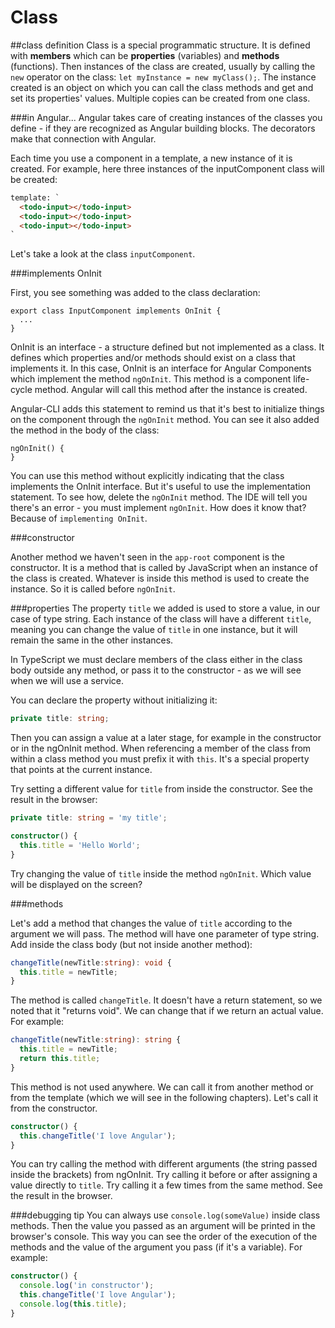 ﻿# Class


##class definition 
Class is a special programmatic structure. It is defined with **members** which can be  **properties** (variables) and **methods** (functions). Then instances of the class are created, usually by calling the ```new``` operator on the class: ```let myInstance = new myClass();```. The instance created is an object on which you can call the class methods and get and set its properties' values. Multiple copies can be created from one class. 

###in Angular...
Angular takes care of creating instances of the classes you define - if they are recognized as Angular building blocks. The decorators make that connection with Angular. 

Each time you use a component in a template, a new instance of it is created. For example, here three instances of the inputComponent class will be created: 
```html
template: `
  <todo-input></todo-input>
  <todo-input></todo-input>
  <todo-input></todo-input>
`
```

Let's take a look at the class ```inputComponent```.

###implements OnInit

First, you see something was added to the class declaration: 
```
export class InputComponent implements OnInit {
  ...
}
```

OnInit is an interface - a structure defined but not implemented as a class. It defines which properties and/or methods should exist on a class that implements it. In this case, OnInit is an interface for Angular Components which implement the method ```ngOnInit```. This method is a component life-cycle method. Angular will call this method after the instance is created. 

Angular-CLI adds this statement to remind us that it's best to initialize things on the component through the ```ngOnInit``` method. You can see it also added the method in the body of the class:

```
ngOnInit() {
}
```

You can use this method without explicitly indicating that the class implements the OnInit interface. But it's useful to use the implementation statement. To see how, delete the ```ngOnInit``` method. The IDE will tell you there's an error - you must implement ```ngOnInit```. How does it know that? Because of ```implementing OnInit```.

###constructor

Another method we haven't seen in the ```app-root``` component is the constructor. It is a method that is called by JavaScript when an instance of the class is created. Whatever is inside this method is used to create the instance. So it is called before ```ngOnInit```.

###properties
The property ```title``` we added is used to store a value, in our case of type string. Each instance of the class will have a different ```title```, meaning you can change the value of ```title``` in one instance, but it will remain the same in the other instances. 

In TypeScript we must declare members of the class either in the class body outside any method, or pass it to the constructor - as we will see when we will use a service. 

You can declare the property without initializing it:
```ts
private title: string;
```
Then you can assign a value at a later stage, for example in the constructor or in the ngOnInit method. When referencing a member of the class from within a class method you must prefix it with ```this```. It's a special property that points at the current instance. 

Try setting a different value for ```title``` from inside the constructor. See the result in the browser:

```ts
private title: string = 'my title';

constructor() { 
  this.title = 'Hello World';
}
```

Try changing the value of ```title``` inside the method ```ngOnInit```. Which value will be displayed on the screen?

###methods

Let's add a method that changes the value of ```title``` according to the argument we will pass. The method will have one parameter of type string. Add inside the class body (but not inside another method):

```ts
changeTitle(newTitle:string): void {
  this.title = newTitle;
}
```

The method is called ```changeTitle```. It doesn't have a return statement, so we noted that it "returns void". We can change that if we return an actual value. For example: 

```ts
changeTitle(newTitle:string): string {
  this.title = newTitle;
  return this.title;
}
```

This method is not used anywhere. We can call it from another method or from the template (which we will see in the following chapters). Let's call it from the constructor.

```ts
constructor() { 
  this.changeTitle('I love Angular');
}
```

You can try calling the method with different arguments (the string passed inside the brackets) from ngOnInit. Try calling it before or after assigning a value directly to ```title```. Try calling it a few times from the same method. See the result in the browser. 

###debugging tip
You can always use ```console.log(someValue)``` inside class methods. Then the value you passed as an argument will be printed in the browser's console. This way you can see the order of the execution of the methods and the value of the argument you pass (if it's a variable). For example: 

```ts
constructor() { 
  console.log('in constructor');
  this.changeTitle('I love Angular');
  console.log(this.title);
}
```


